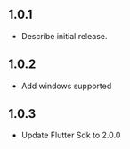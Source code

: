 ## 1.0.1

* Describe initial release.

## 1.0.2

* Add windows supported

## 1.0.3

* Update Flutter Sdk to 2.0.0
